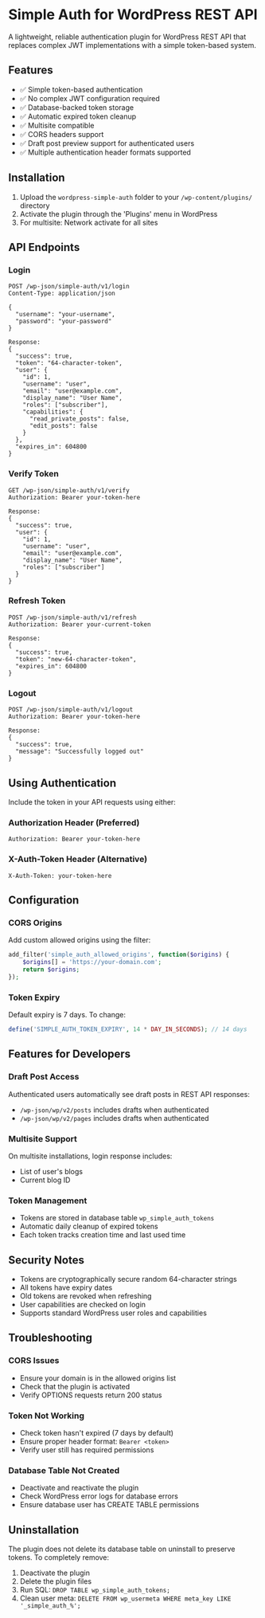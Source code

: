 # Simple Auth for WordPress REST API

A lightweight, reliable authentication plugin for WordPress REST API that replaces complex JWT implementations with a simple token-based system.

## Features

- ✅ Simple token-based authentication
- ✅ No complex JWT configuration required
- ✅ Database-backed token storage
- ✅ Automatic expired token cleanup
- ✅ Multisite compatible
- ✅ CORS headers support
- ✅ Draft post preview support for authenticated users
- ✅ Multiple authentication header formats supported

## Installation

1. Upload the `wordpress-simple-auth` folder to your `/wp-content/plugins/` directory
2. Activate the plugin through the 'Plugins' menu in WordPress
3. For multisite: Network activate for all sites

## API Endpoints

### Login
```
POST /wp-json/simple-auth/v1/login
Content-Type: application/json

{
  "username": "your-username",
  "password": "your-password"
}

Response:
{
  "success": true,
  "token": "64-character-token",
  "user": {
    "id": 1,
    "username": "user",
    "email": "user@example.com",
    "display_name": "User Name",
    "roles": ["subscriber"],
    "capabilities": {
      "read_private_posts": false,
      "edit_posts": false
    }
  },
  "expires_in": 604800
}
```

### Verify Token
```
GET /wp-json/simple-auth/v1/verify
Authorization: Bearer your-token-here

Response:
{
  "success": true,
  "user": {
    "id": 1,
    "username": "user",
    "email": "user@example.com",
    "display_name": "User Name",
    "roles": ["subscriber"]
  }
}
```

### Refresh Token
```
POST /wp-json/simple-auth/v1/refresh
Authorization: Bearer your-current-token

Response:
{
  "success": true,
  "token": "new-64-character-token",
  "expires_in": 604800
}
```

### Logout
```
POST /wp-json/simple-auth/v1/logout
Authorization: Bearer your-token-here

Response:
{
  "success": true,
  "message": "Successfully logged out"
}
```

## Using Authentication

Include the token in your API requests using either:

### Authorization Header (Preferred)
```
Authorization: Bearer your-token-here
```

### X-Auth-Token Header (Alternative)
```
X-Auth-Token: your-token-here
```

## Configuration

### CORS Origins

Add custom allowed origins using the filter:

```php
add_filter('simple_auth_allowed_origins', function($origins) {
    $origins[] = 'https://your-domain.com';
    return $origins;
});
```

### Token Expiry

Default expiry is 7 days. To change:

```php
define('SIMPLE_AUTH_TOKEN_EXPIRY', 14 * DAY_IN_SECONDS); // 14 days
```

## Features for Developers

### Draft Post Access

Authenticated users automatically see draft posts in REST API responses:
- `/wp-json/wp/v2/posts` includes drafts when authenticated
- `/wp-json/wp/v2/pages` includes drafts when authenticated

### Multisite Support

On multisite installations, login response includes:
- List of user's blogs
- Current blog ID

### Token Management

- Tokens are stored in database table `wp_simple_auth_tokens`
- Automatic daily cleanup of expired tokens
- Each token tracks creation time and last used time

## Security Notes

- Tokens are cryptographically secure random 64-character strings
- All tokens have expiry dates
- Old tokens are revoked when refreshing
- User capabilities are checked on login
- Supports standard WordPress user roles and capabilities

## Troubleshooting

### CORS Issues
- Ensure your domain is in the allowed origins list
- Check that the plugin is activated
- Verify OPTIONS requests return 200 status

### Token Not Working
- Check token hasn't expired (7 days by default)
- Ensure proper header format: `Bearer <token>`
- Verify user still has required permissions

### Database Table Not Created
- Deactivate and reactivate the plugin
- Check WordPress error logs for database errors
- Ensure database user has CREATE TABLE permissions

## Uninstallation

The plugin does not delete its database table on uninstall to preserve tokens. To completely remove:

1. Deactivate the plugin
2. Delete the plugin files
3. Run SQL: `DROP TABLE wp_simple_auth_tokens;`
4. Clean user meta: `DELETE FROM wp_usermeta WHERE meta_key LIKE '_simple_auth_%';`